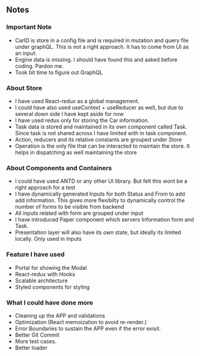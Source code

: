 ## Notes

### Important Note

- CarID is store in a config file and is required in mutation and query file under graphQL. This is not a right approach. It has to come from UI as an input.
- Engine data is missing. I should have found this and asked before coding. Pardon me.
- Took bit time to figure out GraphQL

### About Store

- I have used React-redux as a global management.
- I could have also used useContext + useReducer as well, but due to several down side I have kept aside for now
- I have used redux only for storing the Car information.
- Task data is stored and maintained in its own component called Task. Since task is not shared across I have limited with in task component.
- Action, reducers and its relative constants are grouped under Store
- Operation is the only file that can be interacted to maintain the store. It helps in dispatching as well maintaining the store

### About Components and Containers

- I could have used ANTD or any other UI library. But felt this wont be a right approach for a test
- I have dynamically generated Inputs for both Status and From to add add information. This gives more flexibilty to dynamically control the number of forms to be visible from backend
- All inputs related with form are grouped under input
- I have introduced Paper component which servers Information form and Task.
- Presentation layer will also have its own state, but ideally its limited locally. Only used in Inputs

### Feature I have used

- Portal for showing the Modal
- React-redux with Hooks
- Scalable architecture
- Styled components for styling

### What I could have done more

- Cleaning up the APP and validations
- Optimization (React memoization to avoid re-render.)
- Error Boundaries to sustain the APP even if the error exisit.
- Better Git Commit
- More test cases.
- Better loader
